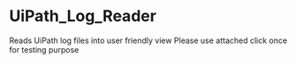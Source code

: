 # UiPath_Log_Reader
Reads UiPath log files into user friendly view
Please use attached click once for testing purpose
